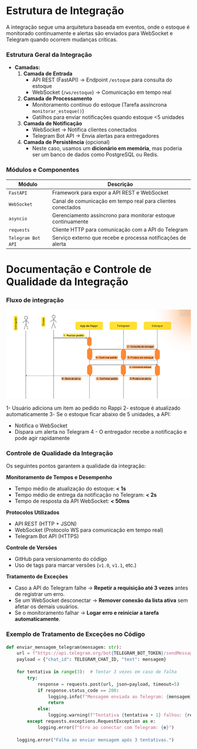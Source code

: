 

# Estrutura de Integração

A integração segue uma arquitetura baseada em eventos, onde o estoque é monitorado continuamente e alertas são enviados para WebSocket e Telegram quando ocorrem mudanças críticas.  

### Estrutura Geral da Integração
- **Camadas:**
  1. **Camada de Entrada**  
     - API REST (FastAPI) → Endpoint `/estoque` para consulta do estoque  
     - WebSocket (`/ws/estoque`) → Comunicação em tempo real
  2. **Camada de Processamento**  
     - Monitoramento contínuo do estoque (Tarefa assíncrona `monitorar_estoque()`)  
     - Gatilhos para enviar notificações quando estoque <5 unidades  
  3. **Camada de Notificação**  
     - WebSocket → Notifica clientes conectados  
     - Telegram Bot API → Envia alertas para entregadores  
  4. **Camada de Persistência** (opcional)  
     - Neste caso, usamos um **dicionário em memória**, mas poderia ser um banco de dados como PostgreSQL ou Redis.  


### Módulos e Componentes
| **Módulo**  | **Descrição**  |
|-------------|---------------|
| `FastAPI`   | Framework para expor a API REST e WebSocket |
| `WebSocket` | Canal de comunicação em tempo real para clientes conectados |
| `asyncio`   | Gerenciamento assíncrono para monitorar estoque continuamente |
| `requests`  | Cliente HTTP para comunicação com a API do Telegram |
| `Telegram Bot API` | Serviço externo que recebe e processa notificações de alerta |


# Documentação e Controle de Qualidade da Integração

### Fluxo de integração

![Diagrama UML](../../../diagramas/image.png)


1- Usuário adiciona um item ao pedido no Rappi
2️- estoque é atualizado automaticamente 
3️- Se o estoque ficar abaixo de 5 unidades, a API:
   - Notifica o WebSocket
   - Dispara um alerta no Telegram
4 - O entregador recebe a notificação e pode agir rapidamente


### Controle de Qualidade da Integração
Os seguintes pontos garantem a qualidade da integração:

**Monitoramento de Tempos e Desempenho**
   - Tempo médio de atualização do estoque: **< 1s**  
   - Tempo médio de entrega da notificação no Telegram: **< 2s**  
   - Tempo de resposta da API WebSocket: **< 50ms**  

**Protocolos Utilizados**
   - API REST (HTTP + JSON)
   - WebSocket (Protocolo WS para comunicação em tempo real)
   - Telegram Bot API (HTTPS)

**Controle de Versões**
   - GitHub para versionamento do código
   - Uso de tags para marcar versões (`v1.0`, `v1.1`, etc.)

**Tratamento de Exceções**
   - Caso a API do Telegram falhe → **Repetir a requisição até 3 vezes** antes de registrar um erro.
   - Se um WebSocket desconectar → **Remover conexão da lista ativa** sem afetar os demais usuários.
   - Se o monitoramento falhar → **Logar erro e reiniciar a tarefa automaticamente**.


### Exemplo de Tratamento de Exceções no Código
```python
def enviar_mensagem_telegram(mensagem: str):
    url = f"https://api.telegram.org/bot{TELEGRAM_BOT_TOKEN}/sendMessage"
    payload = {"chat_id": TELEGRAM_CHAT_ID, "text": mensagem}

    for tentativa in range(3):  # Tentar 3 vezes em caso de falha
        try:
            response = requests.post(url, json=payload, timeout=5)
            if response.status_code == 200:
                logging.info(f"Mensagem enviada ao Telegram: {mensagem}")
                return
            else:
                logging.warning(f"Tentativa {tentativa + 1} falhou: {response.text}")
        except requests.exceptions.RequestException as e:
            logging.error(f"Erro ao conectar com Telegram: {e}")

    logging.error("Falha ao enviar mensagem após 3 tentativas.")
```
